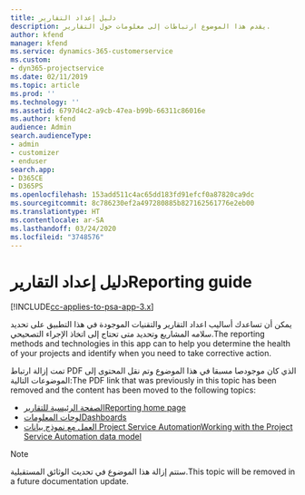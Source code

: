 ```yaml
---
title: دليل إعداد التقارير
description: يقدم هذا الموضوع ارتباطات إلى معلومات حول التقارير.
author: kfend
manager: kfend
ms.service: dynamics-365-customerservice
ms.custom:
- dyn365-projectservice
ms.date: 02/11/2019
ms.topic: article
ms.prod: ''
ms.technology: ''
ms.assetid: 6797d4c2-a9cb-47ea-b99b-66311c86016e
ms.author: kfend
audience: Admin
search.audienceType:
- admin
- customizer
- enduser
search.app:
- D365CE
- D365PS
ms.openlocfilehash: 153add511c4ac65dd183fd91efcf0a87820ca9dc
ms.sourcegitcommit: 8c786230ef2a497280885b827162561776e2eb00
ms.translationtype: HT
ms.contentlocale: ar-SA
ms.lasthandoff: 03/24/2020
ms.locfileid: "3748576"
---
```

# <a name="reporting-guide"></a><span data-ttu-id="e26e6-103">دليل إعداد التقارير</span><span class="sxs-lookup"><span data-stu-id="e26e6-103">Reporting guide</span></span>

[!INCLUDE[cc-applies-to-psa-app-3.x](../../includes/cc-applies-to-psa-app-3x.md)]

<span data-ttu-id="e26e6-104">يمكن أن تساعدك أساليب اعداد التقارير والتقنيات الموجودة في هذا التطبيق على تحديد سلامه المشاريع وتحديد متى تحتاج إلى اتخاذ الإجراء التصحيحي.</span><span class="sxs-lookup"><span data-stu-id="e26e6-104">The reporting methods and technologies in this app can to help you determine the health of your projects and identify when you need to take corrective action.</span></span> 

<span data-ttu-id="e26e6-105">تمت إزالة ارتباط PDF الذي كان موجودصا مسبقا في هذا الموضوع وتم نقل المحتوى إلى الموضوعات التالية:</span><span class="sxs-lookup"><span data-stu-id="e26e6-105">The PDF link that was previously in this topic has been removed and the content has been moved to the following topics:</span></span>

- [<span data-ttu-id="e26e6-106">الصفحة الرئيسية للتقارير</span><span class="sxs-lookup"><span data-stu-id="e26e6-106">Reporting home page</span></span>](../reports-reporting-dynamics-365-project-service.md)
- [<span data-ttu-id="e26e6-107">لوحات المعلومات</span><span class="sxs-lookup"><span data-stu-id="e26e6-107">Dashboards</span></span>](../reports-dashboards.md)
- [<span data-ttu-id="e26e6-108">العمل مع نموذج بيانات Project Service Automation</span><span class="sxs-lookup"><span data-stu-id="e26e6-108">Working with the Project Service Automation data model</span></span>](../reports-working-project-service-data-model.md)

> [!NOTE]
> <span data-ttu-id="e26e6-109">ستتم إزالة هذا الموضوع في تحديث الوثائق المستقبلية.</span><span class="sxs-lookup"><span data-stu-id="e26e6-109">This topic will be removed in a future documentation update.</span></span> 

